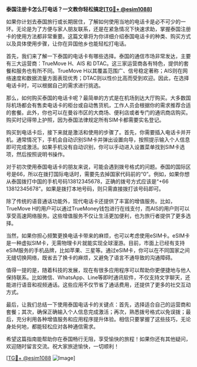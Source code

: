 **泰国注册卡怎么打电话？一文教你轻松搞定[[TG💪+ @esim1088](https://t.me/s/esim1088)]**

如果你计划去泰国旅行或长期居住，了解如何使用当地的电话卡是必不可少的一环。无论是为了方便与家人朋友联系，还是在紧急情况下快速求助，掌握泰国注册卡的使用方法都非常重要。这篇文章将为你详细介绍泰国电话卡的种类、购买方式以及具体使用步骤，让你在异国他乡也能轻松打电话。

首先，我们来了解一下泰国的电话卡有哪些选择。泰国的通信市场非常发达，主要有三大运营商：TrueMove H、AIS 和 DTAC。这三家运营商各有特色，提供的套餐和服务也有所不同。TrueMove H以其覆盖范围广、信号稳定著称；AIS则在网络速度和数据流量方面表现优秀；DTAC则以性价比高而受到欢迎。因此，在选择电话卡时，可以根据自己的需求进行挑选。

那么，如何购买泰国的电话卡呢？最简单的方式是在机场到达大厅购买。大多数国际机场都会有售卖电话卡的柜台或自动售货机，工作人员会根据你的需求推荐合适的套餐。此外，你也可以在曼谷市区的大商场、便利店或者专门的通讯商店购买。购买时记得带上护照，因为泰国法律规定所有SIM卡都需要实名登记。

购买到电话卡后，接下来就是激活和使用的步骤了。首先，你需要插入电话卡并开机。通常情况下，手机会自动识别SIM卡并弹出设置向导，按照提示输入个人信息即可完成激活。如果手机没有自动识别，你可以手动进入设置菜单找到SIM卡选项，然后按照说明书操作。

对于初次使用泰国电话卡的朋友来说，可能会遇到拨号格式的问题。泰国的国际区号是66，所以在拨打国际电话时，需要先去掉国家代码前的“0”。例如，如果你想从泰国拨打中国的手机号码13812345678，正确的拨号方式应该是“+66 13812345678”。如果是拨打本地号码，则只需直接拨打该号码即可。

除了传统的语音通话功能外，现代电话卡还提供了丰富的增值服务。比如，TrueMove H的用户可以通过TrueMoney钱包进行在线支付，而AIS的用户则可以享受高速网络服务。这些增值服务不仅让生活更加便利，也为旅行者提供了更多选择。

当然，如果你担心频繁更换电话卡带来的麻烦，也可以考虑使用eSIM卡。eSIM卡是一种虚拟SIM卡，无需物理卡片就能实现全球漫游。目前，市面上已经有支持eSIM服务的手机品牌，比如苹果、三星等。通过eSIM卡，你可以在不同国家之间无缝切换网络，既省去了换卡的麻烦，又避免了语言不通导致的沟通障碍。

值得一提的是，随着科技的发展，现在有很多应用程序可以帮助你更便捷地与他人保持联系。比如微信、WhatsApp、Line等即时通讯软件，不仅支持文字聊天，还能进行语音和视频通话。这些应用不仅节省了通话费用，还提供了更多的社交互动方式。

最后，让我们总结一下使用泰国电话卡的关键点：首先，选择适合自己的运营商和套餐；其次，确保正确输入个人信息完成激活；再次，熟悉拨号格式以免误拨；最后，充分利用各种增值服务和应用程序提升体验。相信只要掌握了这些技巧，无论身处何地，都能轻松应对各种通信需求。

希望这篇指南能帮助你在泰国畅行无阻，享受愉快的旅程！如果你还有其他疑问，欢迎随时留言交流。祝大家旅途愉快，一切顺利！

[[TG💪+ @esim1088](https://t.me/s/esim1088) ![Image](https://i.postimg.cc/4NQfJmqS/Snipaste-2025-05-13-00-14-12.png)]